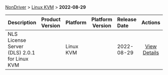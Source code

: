 
[NonDriver](/README.md)  >  [Linux KVM](/index/NonDriver/Linux_KVM.md)  >  **2022-08-29**



| Description            | Product Version    | Platform                | Platform Version           | Release Date           |             Actions              |
| ---------------------- | :----------------- | :---------------------- | -------------------------- | :--------------------- | :------------------------------: |
| NLS License Server (DLS) 2.0.1 for Linux KVM |  | Linux KVM |  | 2022-08-29 | [View Details](/details/3e2942_NLS_License_Server_(DLS)_2.0.1_for_Linux_KVM.md) |
